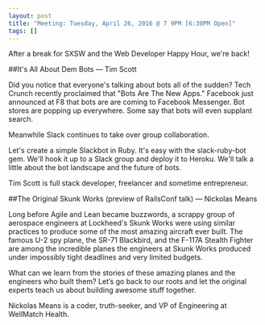 ```yaml
---
layout: post
title: "Meeting: Tuesday, April 26, 2016 @ 7 9PM [6:30PM Open]"
tags: []
---
```

After a break for SXSW and the Web Developer Happy Hour, we're back!

##It's All About Dem Bots — Tim Scott

Did you notice that everyone's talking about bots all of the sudden? Tech Crunch recently proclaimed that "Bots Are The New Apps." Facebook just announced at F8 that bots are are coming to Facebook Messenger. Bot stores are popping up everywhere. Some say that bots will even supplant search.

Meanwhile Slack continues to take over group collaboration.

Let's create a simple Slackbot in Ruby. It's easy with the slack-ruby-bot gem. We'll hook it up to a Slack group and deploy it to Heroku. We'll talk a little about the bot landscape and the future of bots.

Tim Scott is full stack developer, freelancer and sometime entrepreneur.

##The Original Skunk Works (preview of RailsConf talk) — Nickolas Means

Long before Agile and Lean became buzzwords, a scrappy group of aerospace engineers at Lockheed's Skunk Works were using similar practices to produce some of the most amazing aircraft ever built. The famous U-2 spy plane, the SR-71 Blackbird, and the F-117A Stealth Fighter are among the incredible planes the engineers at Skunk Works produced under impossibly tight deadlines and very limited budgets.

What can we learn from the stories of these amazing planes and the engineers who built them? Let’s go back to our roots and let the original experts teach us about building awesome stuff together.

Nickolas Means is a coder, truth-seeker, and VP of Engineering at WellMatch Health.
